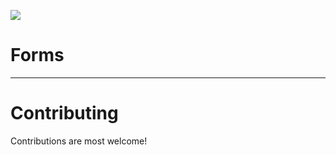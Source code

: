 ![](https://raw.githubusercontent.com/matiassingers/awesome-readme/master/icon.png)
# Forms #

<hr>

# Contributing #
Contributions are most welcome!
